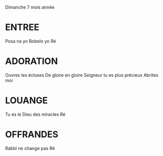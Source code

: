 Dimanche 7 mois année

# ENTREE
Posa na yo 
Bobelo yo Ré

# ADORATION
Ouvres les écluses
De gloire en gloire
Seigneur tu es plus précieux
Abrites moi

# LOUANGE
Tu es le Dieu des miracles Ré

# OFFRANDES
Rabbi ne change pas Ré
